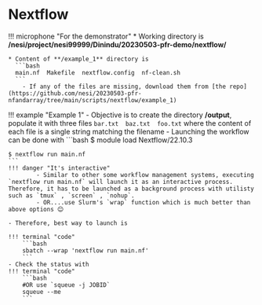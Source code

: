 # Nextflow 

!!! microphone "For the demonstrator"
    * Working directory is **/nesi/project/nesi99999/Dinindu/20230503-pfr-demo/nextflow/**

    * Content of **/example_1** directory is 
      ```bash
      main.nf  Makefile  nextflow.config  nf-clean.sh
      ```
        - If any of the files are missing, download them from [the repo](https://github.com/nesi/20230503-pfr-nfandarray/tree/main/scripts/nextflow/example_1)


!!! example "Example 1"
    - Objective is to create the directory **/output**, populate it with three files `bar.txt  baz.txt  foo.txt` where the content of each file is a single string matching the filename
    -  Launching the workflow can be done with 
    ```bash
    $ module load Nextflow/22.10.3 

    $ nextflow run main.nf
    ```
    !!! danger "It's interactive"
            - Similar to other some workflow management systems, executing `nextflow run main.nf` will launch it as an interactive process. Therefore, it has to be launched as a background process with utilisty such as `tmux` , `screen` , `nohup`. 
            - OR....use Slurm's `wrap` function which is much better than above options 😊
    
    - Therefore, best way to launch is

    !!! terminal "code"
        ```bash
        sbatch --wrap 'nextflow run main.nf'
        ```
    - Check the status with 
    !!! terminal "code"
        ```bash
        #OR use `squeue -j JOBID`
        squeue --me     
        ```
    